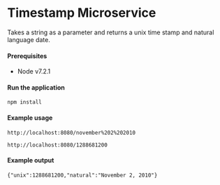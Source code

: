 # Timestamp Microservice
 Takes a string as a parameter and returns a unix time stamp and natural language date.

#### Prerequisites 

* Node v7.2.1

#### Run the application 
   
    npm install

#### Example usage

`http://localhost:8080/november%202%202010`

`http://localhost:8080/1288681200`

#### Example output

`{"unix":1288681200,"natural":"November 2, 2010"}`